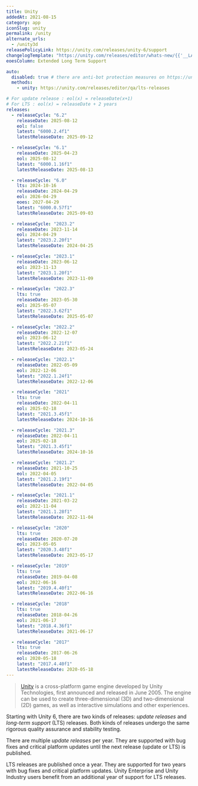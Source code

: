 ```yaml
---
title: Unity
addedAt: 2021-08-15
category: app
iconSlug: unity
permalink: /unity
alternate_urls:
  - /unity3d
releasePolicyLink: https://unity.com/releases/unity-6/support
changelogTemplate: "https://unity.com/releases/editor/whats-new/{{'__LATEST__'|split:'f'|first}}#release-notes"
eoesColumn: Extended Long Term Support

auto:
  disabled: true # there are anti-bot protection measures on https://unity.com/
  methods:
    - unity: https://unity.com/releases/editor/qa/lts-releases

# For update release : eol(x) = releaseDate(x+1)
# For LTS : eol(x) = releaseDate + 2 years
releases:
  - releaseCycle: "6.2"
    releaseDate: 2025-08-12
    eol: false
    latest: "6000.2.4f1"
    latestReleaseDate: 2025-09-12

  - releaseCycle: "6.1"
    releaseDate: 2025-04-23
    eol: 2025-08-12
    latest: "6000.1.16f1"
    latestReleaseDate: 2025-08-13

  - releaseCycle: "6.0"
    lts: 2024-10-16
    releaseDate: 2024-04-29
    eol: 2026-04-29
    eoes: 2027-04-29
    latest: "6000.0.57f1"
    latestReleaseDate: 2025-09-03

  - releaseCycle: "2023.2"
    releaseDate: 2023-11-14
    eol: 2024-04-29
    latest: "2023.2.20f1"
    latestReleaseDate: 2024-04-25

  - releaseCycle: "2023.1"
    releaseDate: 2023-06-12
    eol: 2023-11-13
    latest: "2023.1.20f1"
    latestReleaseDate: 2023-11-09

  - releaseCycle: "2022.3"
    lts: true
    releaseDate: 2023-05-30
    eol: 2025-05-07
    latest: "2022.3.62f1"
    latestReleaseDate: 2025-05-07

  - releaseCycle: "2022.2"
    releaseDate: 2022-12-07
    eol: 2023-06-12
    latest: "2022.2.21f1"
    latestReleaseDate: 2023-05-24

  - releaseCycle: "2022.1"
    releaseDate: 2022-05-09
    eol: 2022-12-06
    latest: "2022.1.24f1"
    latestReleaseDate: 2022-12-06

  - releaseCycle: "2021"
    lts: true
    releaseDate: 2022-04-11
    eol: 2025-02-18
    latest: "2021.3.45f1"
    latestReleaseDate: 2024-10-16

  - releaseCycle: "2021.3"
    releaseDate: 2022-04-11
    eol: 2025-02-18
    latest: "2021.3.45f1"
    latestReleaseDate: 2024-10-16

  - releaseCycle: "2021.2"
    releaseDate: 2021-10-25
    eol: 2022-04-05
    latest: "2021.2.19f1"
    latestReleaseDate: 2022-04-05

  - releaseCycle: "2021.1"
    releaseDate: 2021-03-22
    eol: 2022-11-04
    latest: "2021.1.28f1"
    latestReleaseDate: 2022-11-04

  - releaseCycle: "2020"
    lts: true
    releaseDate: 2020-07-20
    eol: 2023-05-05
    latest: "2020.3.48f1"
    latestReleaseDate: 2023-05-17

  - releaseCycle: "2019"
    lts: true
    releaseDate: 2019-04-08
    eol: 2022-06-16
    latest: "2019.4.40f1"
    latestReleaseDate: 2022-06-16

  - releaseCycle: "2018"
    lts: true
    releaseDate: 2018-04-26
    eol: 2021-06-17
    latest: "2018.4.36f1"
    latestReleaseDate: 2021-06-17

  - releaseCycle: "2017"
    lts: true
    releaseDate: 2017-06-26
    eol: 2020-05-18
    latest: "2017.4.40f1"
    latestReleaseDate: 2020-05-18
---
```


> [Unity](https://unity.com/) is a cross-platform game engine developed by Unity Technologies,
> first announced and released in June 2005. The engine can be used to create three-dimensional (3D)
> and two-dimensional (2D) games, as well as interactive simulations and other experiences.

Starting with Unity 6, there are two kinds of releases: _update releases_ and _long-term support_ (LTS) releases.
Both kinds of releases undergo the same rigorous quality assurance and stability testing.

There are multiple _update releases_ per year.
They are supported with bug fixes and critical platform updates until the next release (update or LTS) is published.

LTS releases are published once a year.
They are supported for two years with bug fixes and critical platform updates.
Unity Enterprise and Unity Industry users benefit from an additional year of support for LTS releases.
